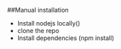 ##Manual installation
- Install nodejs locally()
- clone the repo
- Install dependencies (npm install)